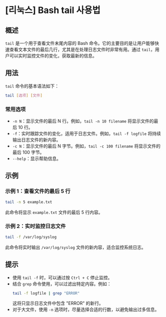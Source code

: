 # [리눅스] Bash tail 사용법

## 概述
`tail` 是一个用于查看文件末尾内容的 Bash 命令。它的主要目的是让用户能够快速查看文本文件的最后几行，尤其是在处理日志文件时非常有用。通过 `tail`，用户可以实时监控文件的变化，获取最新的信息。

## 用法
`tail` 命令的基本语法如下：

```bash
tail [选项] [文件]
```

### 常用选项
- `-n N`：显示文件的最后 N 行。例如，`tail -n 10 filename` 将显示文件的最后 10 行。
- `-f`：实时跟踪文件的变化，适用于日志文件。例如，`tail -f logfile` 将持续输出日志文件的新内容。
- `-c N`：显示文件的最后 N 字节。例如，`tail -c 100 filename` 将显示文件的最后 100 字节。
- `--help`：显示帮助信息。

## 示例
### 示例 1：查看文件的最后 5 行
```bash
tail -n 5 example.txt
```
此命令将显示 `example.txt` 文件的最后 5 行内容。

### 示例 2：实时监控日志文件
```bash
tail -f /var/log/syslog
```
此命令将实时输出 `/var/log/syslog` 文件的新内容，适合监控系统日志。

## 提示
- 使用 `tail -f` 时，可以通过按 `Ctrl + C` 停止监控。
- 结合 `grep` 命令使用，可以过滤出特定内容。例如：
  ```bash
  tail -f logfile | grep "ERROR"
  ```
  这将只显示日志文件中包含 "ERROR" 的新行。
- 对于大文件，使用 `-n` 选项时，尽量选择合适的行数，以避免输出过多信息。